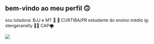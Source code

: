 ## bem-vindo ao meu perfil 🙃
sou lutadora: BJJ e MT 🥋 🥊
CURTIBA/PR
estudante do ensino médio 
ig: stengerarielly 🤟🏼
CAP🌪

![](https://media1.tenor.com/m/OGxLRFrgXMMAAAAC/despicableme2-minions.gif)


